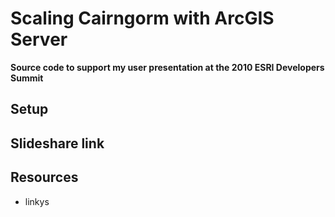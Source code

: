 # Scaling Cairngorm with ArcGIS Server
__Source code to support my user presentation at the 2010 ESRI Developers Summit__

## Setup

## Slideshare link

## Resources
* linkys


